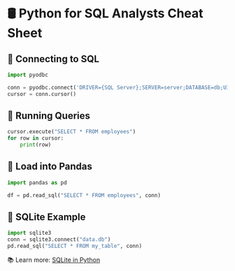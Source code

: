 # 🛢️ Python for SQL Analysts Cheat Sheet

## 🔌 Connecting to SQL
```python
import pyodbc

conn = pyodbc.connect('DRIVER={SQL Server};SERVER=server;DATABASE=db;UID=user;PWD=password')
cursor = conn.cursor()
```

## 📄 Running Queries
```python
cursor.execute("SELECT * FROM employees")
for row in cursor:
    print(row)
```

## 🐼 Load into Pandas
```python
import pandas as pd

df = pd.read_sql("SELECT * FROM employees", conn)
```

## 💾 SQLite Example
```python
import sqlite3
conn = sqlite3.connect("data.db")
pd.read_sql("SELECT * FROM my_table", conn)
```

📚 Learn more: [SQLite in Python](https://docs.python.org/3/library/sqlite3.html)
